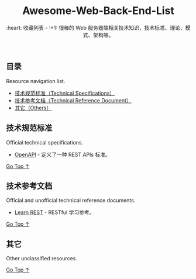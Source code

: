 <div align="center">
  <h1>Awesome-Web-Back-End-List</h1>

  <p>:heart: 收藏列表 - :+1: 很棒的 Web 服务器端相关技术知识，技术标准、理论、模式、架构等。</p>
</div>

<br />

## 目录

Resource navigation list.

- [技术规范标准（Technical Specifications）](#技术规范标准)
- [技术参考文档（Technical Reference Document）](#技术参考文档)
- [其它（Others）](#其它)

## 技术规范标准

Official technical specifications.

- [OpenAPI](https://www.openapis.org/) - 定义了一种 REST APIs 标准。

[Go Top ↑](#awesome-web-back-end-list)

## 技术参考文档

Official and unofficial technical reference documents.

- [Learn REST](http://rest.elkstein.org/) - RESTful 学习参考。

[Go Top ↑](#awesome-web-back-end-list)

## 其它

Other unclassified resources.

[Go Top ↑](#awesome-web-back-end-list)
